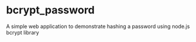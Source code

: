 bcrypt_password
===============

A simple web application to demonstrate hashing a password using node.js bcrypt library
